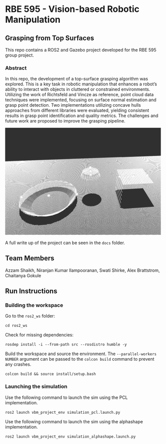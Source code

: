 # RBE 595 - Vision-based Robotic Manipulation

## Grasping from Top Surfaces
This repo contains a ROS2 and Gazebo project developed for the RBE 595 group project.

### Abstract

In this repo, the development of a top-surface grasping algorithm was explored. This is a key task in robotic manipulation that enhances a robot’s ability to interact with objects in cluttered or constrained environments. Utilizing the work of Richtsfeld and Vincze as reference, point cloud data techniques were implemented, focusing on surface normal estimation and grasp point detection. Two implementations utilizing concave hulls approaches from different libraries were evaluated, yielding consistent results in grasp point identification and quality metrics. The challenges and future work are proposed to improve the grasping pipeline.

![](./docs/media/gp_pcl.png)

A full write up of the project can be seen in the `docs` folder.

## Team Members

Azzam Shaikh, Niranjan Kumar Ilampooranan, Swati Shirke, Alex Brattstrom, Chaitanya Gokule

## Run Instructions
### Building the workspace
Go to the `ros2_ws` folder:
```
cd ros2_ws
```

Check for missing dependencies:
```
rosdep install -i --from-path src --rosdistro humble -y
```

Build the workspace and source the environment. The `--parallel-workers NUMBER` argument can be passed to the `colcon build` command to prevent any crashes. 
```
colcon build && source install/setup.bash
```

### Launching the simulation
Use the following command to launch the sim using the PCL implementation.
```
ros2 launch vbm_project_env simulation_pcl.launch.py
```

Use the following command to launch the sim using the alphashape implementation.
```
ros2 launch vbm_project_env simulation_alphashape.launch.py
```


